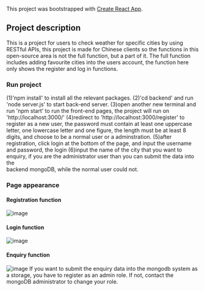 This project was bootstrapped with [Create React App](https://github.com/facebook/create-react-app).

## Project description

This is a project for users to check weather for specific cities by using RESTful APIs, this project is made for Chinese clients
so the functions in this open-source area is not the full function, but a part of it. The full function includes adding favourite cities into the users account, the function here only shows the register and log in functions.

### Run project

(1)'npm install' to install all the relevant packages.
(2)'cd backend' and run 'node server.js' to start back-end server.
(3)open another new terminal and run 'npm start' to run the front-end pages, the project will run on 'http://localhost:3000/'
(4)redirect to 'http://localhost:3000/register' to register as a new user, the password must contain at least one uppercase letter,   one lowercase letter and one figure, the length must be at least 8 digits, and choose to be a normal user or a adminstration.
(5)after registration, click login at the bottom of the page, and input the username and password, the login
(6)input the name of the city that you want to enquiry, if you are the administrator user than you can submit the data into the    
   backend mongoDB, while the normal user could not.

### Page appearance

#### Registration function
![image](https://github.com/DAHUO-Melbourne/weather-app-with-backend/blob/master/GIF/GIFrg.gif)

#### Login function
![image](https://github.com/DAHUO-Melbourne/weather-app-with-backend/blob/master/GIF/GIFlg.gif)

#### Enquiry function
![image](https://github.com/DAHUO-Melbourne/weather-app-with-backend/blob/master/GIF/GIFeq.gif)
If you want to submit the enquiry data into the mongodb system as a storage, you have to register as an admin role.
If not, contact the mongoDB administrator to change your role.